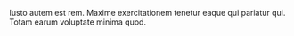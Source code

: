 Iusto autem est rem. Maxime exercitationem tenetur eaque qui pariatur qui. Totam earum voluptate minima quod.